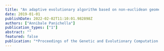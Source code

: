 ```yaml
---
title: "An adaptive evolutionary algorithm based on non-euclidean geometry for many-objective optimization"
date: 2019-01-01
publishDate: 2022-02-02T11:10:01.982898Z
authors: ["Annibale Panichella"]
publication_types: ["1"]
abstract: ""
featured: false
publication: "*Proceedings of the Genetic and Evolutionary Computation Conference*"
---
```



